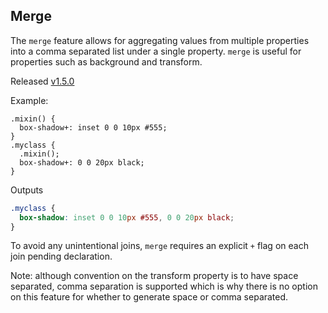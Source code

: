 ## Merge

The `merge` feature allows for aggregating values from multiple properties into a comma separated list under a single property. `merge` is useful for properties such as background and transform.

Released [v1.5.0](https://github.com/less/less.js/blob/master/CHANGELOG.md)

Example:

```less
.mixin() {
  box-shadow+: inset 0 0 10px #555;
}
.myclass {
  .mixin();
  box-shadow+: 0 0 20px black;
}
```
Outputs
```css
.myclass {
  box-shadow: inset 0 0 10px #555, 0 0 20px black;
}
```

To avoid any unintentional joins, `merge` requires an explicit `+` flag on each join pending declaration.

Note: although convention on the transform property is to have space separated, comma separation is supported which is why there is no option on this feature for whether to generate space or comma separated.
